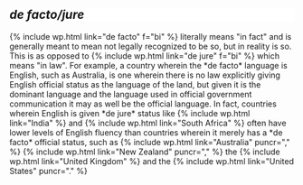<h2 id="de facto jure" style="background-color: white; border: none;"><i>de facto/jure</i></h2>
{% include wp.html link="de facto" f="bi" %} literally means "in fact" and is generally meant to mean not legally recognized to be so, but in reality is so. This is as opposed to {% include wp.html link="de jure" f="bi" %} which means "in law". For example, a country wherein the *de facto* language is English, such as Australia, is one wherein there is no law explicitly giving English official status as the language of the land, but given it is the dominant language and the language used in official government communication it may as well be the official language. In fact, countries wherein English is given *de jure* status like {% include wp.html link="India" %} and {% include wp.html link="South Africa" %} often have lower levels of English fluency than countries wherein it merely has a *de facto* official status, such as {% include wp.html link="Australia" puncr="," %} {% include wp.html link="New Zealand" puncr="," %} the {% include wp.html link="United Kingdom" %} and the {% include wp.html link="United States" puncr="." %}
